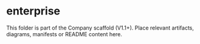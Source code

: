 # enterprise
This folder is part of the Company scaffold (V1.1+).
Place relevant artifacts, diagrams, manifests or README content here.
